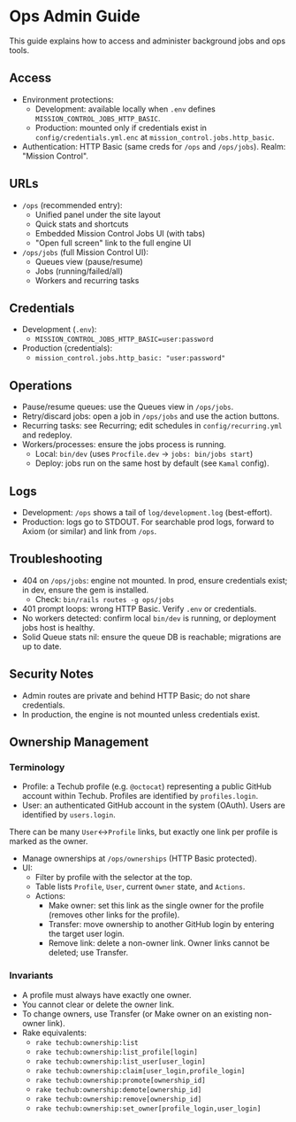 # Ops Admin Guide

This guide explains how to access and administer background jobs and ops tools.

## Access

- Environment protections:
  - Development: available locally when `.env` defines `MISSION_CONTROL_JOBS_HTTP_BASIC`.
  - Production: mounted only if credentials exist in `config/credentials.yml.enc` at
    `mission_control.jobs.http_basic`.
- Authentication: HTTP Basic (same creds for `/ops` and `/ops/jobs`). Realm: "Mission Control".

## URLs

- `/ops` (recommended entry):
  - Unified panel under the site layout
  - Quick stats and shortcuts
  - Embedded Mission Control Jobs UI (with tabs)
  - "Open full screen" link to the full engine UI
- `/ops/jobs` (full Mission Control UI):
  - Queues view (pause/resume)
  - Jobs (running/failed/all)
  - Workers and recurring tasks

## Credentials

- Development (`.env`):
  - `MISSION_CONTROL_JOBS_HTTP_BASIC=user:password`
- Production (credentials):
  - `mission_control.jobs.http_basic: "user:password"`

## Operations

- Pause/resume queues: use the Queues view in `/ops/jobs`.
- Retry/discard jobs: open a job in `/ops/jobs` and use the action buttons.
- Recurring tasks: see Recurring; edit schedules in `config/recurring.yml` and redeploy.
- Workers/processes: ensure the jobs process is running.
  - Local: `bin/dev` (uses `Procfile.dev` → `jobs: bin/jobs start`)
  - Deploy: jobs run on the same host by default (see `Kamal` config).

## Logs

- Development: `/ops` shows a tail of `log/development.log` (best-effort).
- Production: logs go to STDOUT. For searchable prod logs, forward to Axiom (or similar) and link
  from `/ops`.

## Troubleshooting

- 404 on `/ops/jobs`: engine not mounted. In prod, ensure credentials exist; in dev, ensure the gem
  is installed.
  - Check: `bin/rails routes -g ops/jobs`
- 401 prompt loops: wrong HTTP Basic. Verify `.env` or credentials.
- No workers detected: confirm local `bin/dev` is running, or deployment jobs host is healthy.
- Solid Queue stats nil: ensure the queue DB is reachable; migrations are up to date.

## Security Notes

- Admin routes are private and behind HTTP Basic; do not share credentials.
- In production, the engine is not mounted unless credentials exist.

## Ownership Management

### Terminology

- Profile: a Techub profile (e.g. `@octocat`) representing a public GitHub account within Techub.
  Profiles are identified by `profiles.login`.
- User: an authenticated GitHub account in the system (OAuth). Users are identified by
  `users.login`.

There can be many `User`↔`Profile` links, but exactly one link per profile is marked as the owner.

- Manage ownerships at `/ops/ownerships` (HTTP Basic protected).
- UI:
  - Filter by profile with the selector at the top.
  - Table lists `Profile`, `User`, current `Owner` state, and `Actions`.
  - Actions:
    - Make owner: set this link as the single owner for the profile (removes other links for the
      profile).
    - Transfer: move ownership to another GitHub login by entering the target user login.
    - Remove link: delete a non-owner link. Owner links cannot be deleted; use Transfer.

### Invariants

- A profile must always have exactly one owner.
- You cannot clear or delete the owner link.
- To change owners, use Transfer (or Make owner on an existing non-owner link).
- Rake equivalents:
  - `rake techub:ownership:list`
  - `rake techub:ownership:list_profile[login]`
  - `rake techub:ownership:list_user[user_login]`
  - `rake techub:ownership:claim[user_login,profile_login]`
  - `rake techub:ownership:promote[ownership_id]`
  - `rake techub:ownership:demote[ownership_id]`
  - `rake techub:ownership:remove[ownership_id]`
  - `rake techub:ownership:set_owner[profile_login,user_login]`
